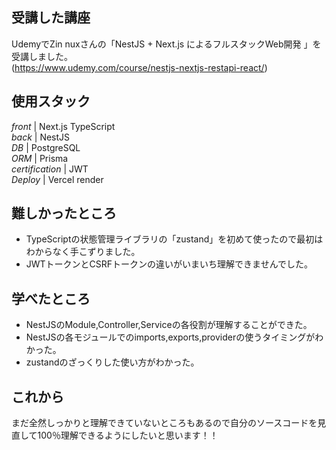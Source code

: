 ## 受講した講座  
UdemyでZin nuxさんの「NestJS + Next.js によるフルスタックWeb開発
」を受講しました。  
(https://www.udemy.com/course/nestjs-nextjs-restapi-react/)

## 使用スタック  
_front_ | Next.js TypeScript  
_back_ | NestJS  
_DB_ | PostgreSQL  
_ORM_ | Prisma  
_certification_ | JWT  
_Deploy_ | Vercel render  

## 難しかったところ  
* TypeScriptの状態管理ライブラリの「zustand」を初めて使ったので最初はわからなく手こずりました。  
* JWTトークンとCSRFトークンの違いがいまいち理解できませんでした。

## 学べたところ  
* NestJSのModule,Controller,Serviceの各役割が理解することができた。
* NestJSの各モジュールでのimports,exports,providerの使うタイミングがわかった。
* zustandのざっくりした使い方がわかった。

## これから  
まだ全然しっかりと理解できていないところもあるので自分のソースコードを見直して100％理解できるようにしたいと思います！！


